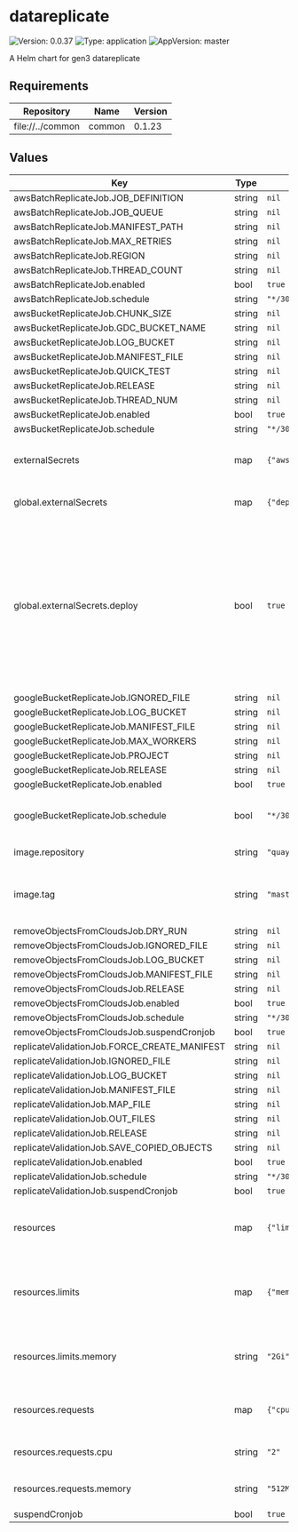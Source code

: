 # datareplicate

![Version: 0.0.37](https://img.shields.io/badge/Version-0.0.37-informational?style=flat-square) ![Type: application](https://img.shields.io/badge/Type-application-informational?style=flat-square) ![AppVersion: master](https://img.shields.io/badge/AppVersion-master-informational?style=flat-square)

A Helm chart for gen3 datareplicate

## Requirements

| Repository | Name | Version |
|------------|------|---------|
| file://../common | common | 0.1.23 |

## Values

| Key | Type | Default | Description |
|-----|------|---------|-------------|
| awsBatchReplicateJob.JOB_DEFINITION | string | `nil` |  |
| awsBatchReplicateJob.JOB_QUEUE | string | `nil` |  |
| awsBatchReplicateJob.MANIFEST_PATH | string | `nil` |  |
| awsBatchReplicateJob.MAX_RETRIES | string | `nil` |  |
| awsBatchReplicateJob.REGION | string | `nil` |  |
| awsBatchReplicateJob.THREAD_COUNT | string | `nil` |  |
| awsBatchReplicateJob.enabled | bool | `true` |  |
| awsBatchReplicateJob.schedule | string | `"*/30 * * * *"` |  |
| awsBucketReplicateJob.CHUNK_SIZE | string | `nil` |  |
| awsBucketReplicateJob.GDC_BUCKET_NAME | string | `nil` |  |
| awsBucketReplicateJob.LOG_BUCKET | string | `nil` |  |
| awsBucketReplicateJob.MANIFEST_FILE | string | `nil` |  |
| awsBucketReplicateJob.QUICK_TEST | string | `nil` |  |
| awsBucketReplicateJob.RELEASE | string | `nil` |  |
| awsBucketReplicateJob.THREAD_NUM | string | `nil` |  |
| awsBucketReplicateJob.enabled | bool | `true` |  |
| awsBucketReplicateJob.schedule | string | `"*/30 * * * *"` |  |
| externalSecrets | map | `{"awsCredsSecret":null,"dcfDataserviceSettingsSecret":null,"deploy":true,"googleCredsSecret":null}` | external secrets for datareplicate jobs |
| global.externalSecrets | map | `{"deploy":true}` | External Secrets settings. |
| global.externalSecrets.deploy | bool | `true` | Will use ExternalSecret resources to pull secrets from Secrets Manager instead of creating them locally. Be cautious as this will override secrets you have deployed. |
| googleBucketReplicateJob.IGNORED_FILE | string | `nil` |  |
| googleBucketReplicateJob.LOG_BUCKET | string | `nil` |  |
| googleBucketReplicateJob.MANIFEST_FILE | string | `nil` |  |
| googleBucketReplicateJob.MAX_WORKERS | string | `nil` |  |
| googleBucketReplicateJob.PROJECT | string | `nil` |  |
| googleBucketReplicateJob.RELEASE | string | `nil` |  |
| googleBucketReplicateJob.enabled | bool | `true` |  |
| googleBucketReplicateJob.schedule | bool | `"*/30 * * * *"` | Whether to enable the Google bucket replicate job |
| image.repository | string | `"quay.io/cdis/dcf-dataservice"` | Docker repository. |
| image.tag | string | `"master"` | Overrides the image tag whose default is the chart appVersion. |
| removeObjectsFromCloudsJob.DRY_RUN | string | `nil` |  |
| removeObjectsFromCloudsJob.IGNORED_FILE | string | `nil` |  |
| removeObjectsFromCloudsJob.LOG_BUCKET | string | `nil` |  |
| removeObjectsFromCloudsJob.MANIFEST_FILE | string | `nil` |  |
| removeObjectsFromCloudsJob.RELEASE | string | `nil` |  |
| removeObjectsFromCloudsJob.enabled | bool | `true` |  |
| removeObjectsFromCloudsJob.schedule | string | `"*/30 * * * *"` |  |
| removeObjectsFromCloudsJob.suspendCronjob | bool | `true` |  |
| replicateValidationJob.FORCE_CREATE_MANIFEST | string | `nil` |  |
| replicateValidationJob.IGNORED_FILE | string | `nil` |  |
| replicateValidationJob.LOG_BUCKET | string | `nil` |  |
| replicateValidationJob.MANIFEST_FILE | string | `nil` |  |
| replicateValidationJob.MAP_FILE | string | `nil` |  |
| replicateValidationJob.OUT_FILES | string | `nil` |  |
| replicateValidationJob.RELEASE | string | `nil` |  |
| replicateValidationJob.SAVE_COPIED_OBJECTS | string | `nil` |  |
| replicateValidationJob.enabled | bool | `true` |  |
| replicateValidationJob.schedule | string | `"*/30 * * * *"` |  |
| replicateValidationJob.suspendCronjob | bool | `true` |  |
| resources | map | `{"limits":{"memory":"2Gi"},"requests":{"cpu":"2","memory":"512Mi"}}` | Resource requests and limits for the containers in the pod |
| resources.limits | map | `{"memory":"2Gi"}` | The maximum amount of resources that the container is allowed to use |
| resources.limits.memory | string | `"2Gi"` | The maximum amount of memory the container can use |
| resources.requests | map | `{"cpu":"2","memory":"512Mi"}` | The amount of resources that the container requests |
| resources.requests.cpu | string | `"2"` | The amount of CPU requested |
| resources.requests.memory | string | `"512Mi"` | The amount of memory requested |
| suspendCronjob | bool | `true` |  |
